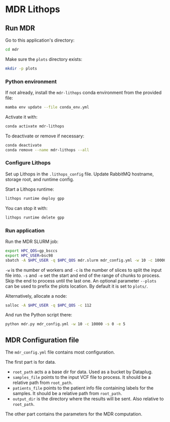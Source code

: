 # MDR Lithops

## Run MDR

Go to this application's directory:
```bash
cd mdr
```
Make sure the `plots` directory exists:
```bash
mkdir -p plots
```

### Python environment

If not already, install the `mdr-lithops` conda environment from the provided file:
```bash
mamba env update --file conda_env.yml
```
Activate it with:
```bash
conda activate mdr-lithops
```
To deactivate or remove if necessary:
```bash
conda deactivate
conda remove --name mdr-lithops --all
```

### Configure Lithops

Set up Lithops in the `.lithops_config` file.
Update RabbitMQ hostname, storage root, and runtime config.

Start a Lithops runtime:
```bash
lithops runtime deploy gpp
```
You can stop it with:
```bash
lithops runtime delete gpp
```

### Run application
Run the MDR SLURM job:
```bash
export HPC_QOS=gp_bsccs
export HPC_USER=bsc98
sbatch -A $HPC_USER -q $HPC_QOS mdr.slurm mdr_config.yml -w 10 -c 10000 -s 0 -e 5
```
`-w` is the number of workers and `-c` is the number of slices to split the input file into.
`-s` and `-e` set the start and end of the range of chunks to process. Skip the end to process until the last one.
An optional parameter `--plots` can be used to prefix the plots location. By default it is set to `plots/`.

Alternatively, allocate a node:
```bash
salloc -A $HPC_USER -q $HPC_QOS -c 112
```
And run the Python script there:
```bash
python mdr.py mdr_config.yml -w 10 -c 10000 -s 0 -e 5
```

## MDR Configuration file

The `mdr_config.yml` file contains most configuration.

The first part is for data.
- `root_path` acts a a base dir for data. Used as a bucket by Dataplug.
- `samples_file` points to the input VCF file to process. It should be a relative path from `root_path`.
- `patients_file` points to the patient info file containing labels for the samples. It should be a relative path from `root_path`.
- `output_dir` is the directory where the results will be sent. Also relative to `root_path`.

The other part contains the parameters for the MDR computation.
